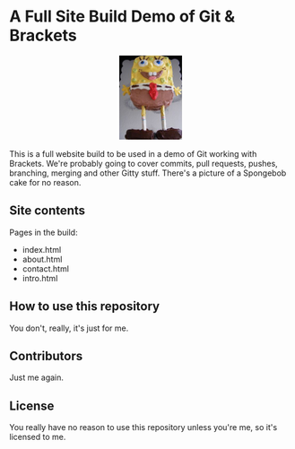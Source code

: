 # A Full Site Build Demo of Git & Brackets

<p align='center'><img src='assets/img/spongebob.jpg' height='150px'></p>

This is a full website build to be used in a demo of Git working with Brackets. We're probably going to cover commits, pull requests, pushes, branching, merging and other Gitty stuff. There's a picture of a Spongebob cake for no reason.

## Site contents
Pages in the build:
* index.html
* about.html
* contact.html
* intro.html

## How to use this repository
You don't, really, it's just for me.
## Contributors
Just me again.
## License
You really have no reason to use this repository unless you're me, so it's licensed to me.
